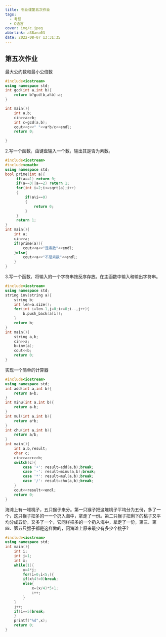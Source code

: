 ```yaml
---
title: 专业课第五次作业
tags:
  - 考研
  - C语言
cover: img/c.jpeg
abbrlink: a38aea03
date: 2022-08-07 13:31:35
---
```


## 第五次作业

最大公约数和最小公倍数

```cpp
#include<iostream>
using namespace std;
int gcd(int a,int b){
    return b?gcd(b,a%b):a;
}

int main(){
    int a,b;
    cin>>a>>b;
    int c=gcd(a,b);
    cout<<c<<" "<<a*b/c<<endl;
    return 0;
    
}
```

2.写一个函数，由键盘输入一个数，输出其是否为素数。

```cpp
#include<iostream>
#include<cmath>
using namespace std;
bool prime(int a){
     if(a==1) return 0;
     if(a==3||a==2) return 1;
     for(int i=2;i<=sqrt(a);i++)
     {
         if(a%i==0)
         {
             return 0;
         }
     }
     return 1;
}
int main(){
    int a;
    cin>>a;
    if(prime(a)){
        cout<<a<<"是素数"<<endl;
    }else{
        cout<<a<<"不是素数"<<endl;
    }
}
```

3.写一个函数，将输入的一个字符串按反序存放。在主函数中输入和输出字符串。

```cpp
#include<iostream>
using namespace std;
string inv(string a){
    string b;
    int len=a.size();
    for(int i=len-1,j=0;i>=0;i--,j++){
        b.push_back(a[i]);
    }
    return b;
}
int main(){
    string a,b;
    cin>>a;
    b=inv(a);
    cout<<b;
    return 0;
}
```

实现一个简单的计算器

```cpp
#include<iostream>
using namespace std;
int add(int a,int b){
    return a+b;
}
int minu(int a,int b){
    return a-b;
}
int mul(int a,int b){
    return a*b;
}
int chu(int a,int b){
    return a/b;
}
int main(){
    int a,b,result;
    char c;
    cin>>a>>c>>b;
    switch(c){
        case '+': result=add(a,b);break;
        case '-': result=minu(a,b);break;
        case '*': result=mul(a,b);break;
        case '/': result=chu(a,b);break;
    }
    cout<<result<<endl;
    return 0;
}

```

海滩上有一堆桃子，五只猴子来分。第一只猴子把这堆桃子平均分为五份，多了一个，这只猴子把多的一一个扔入海中，拿走了一份。第二只猴子把剩下的桃子又平均分成五份，又多了一个，它同样把多的一个扔入海中，拿走了一份，第三、第四、第五只猴子都是这样做的，问海滩上原来最少有多少个桃子?

```cpp
#include<iostream>
using namespace std;
int main(){
    int i;
    int j=1;
    int x;
    while(1){
        x=4*j;
        for(i=0;i<5;){
        if(x%4!=0)break;
        else{
            x=(x/4)*5+1;
            i++;
        }
    }
    j++;
    if(i==5)break;
    }
    printf("%d",x);
    return 0;
}

```

